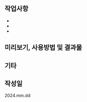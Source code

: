 <!--
1. 제목은 50자 이내
2. 장황하게 설명하지 않고 간단하게 기술
3. 과거 시제 사용 X
4. 명사형 어미 사용

* 제목양식
:emoji:[태그] 제목 #이슈번호
태그 첫 글자는 대문자로 작성
예시) ✨[Feat] 로그인 기능 구현 #32

* 제목 태그 종류
✨ Feat: 기능 추가
🐞 Fix: 버그 수정
📃 Docs: 문서 수정
🎨 Design: CSS 등 사용자 UI 변경 및 설계
⚙ Setting: 개발 환경 세팅
🔨 Refactor: 코드 리팩토링
📬 Chore: 빌드, 패키지 매니저 수정/코드 수정
🥰 SEO: 웹 접근성
💻 Structure: 폴더 구조 변경
🌏 Deploy: 배포 관련


* 작성 후 이슈, 라벨, 마일스톤 등 연결하기
* Assignees : 작업자
-->

## 작업사항

<!-- 작업한 내용 작성 -->

-
-
-

## 미리보기, 사용방법 및 결과물

<!-- 미리보기 파일 첨부와 함께 사용 방법 작성. 이미지, 동영상 등 작업 내용을 확인할 수 있는 파일 첨부 -->

## 기타

<!-- 필요한 경우 작성 -->

## 작성일

<!-- 풀 리퀘스트 작성한 날짜 작성 yyyy.mm.dd -->

2024.mm.dd
